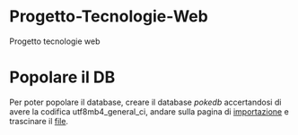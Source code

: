 # Progetto-Tecnologie-Web
Progetto tecnologie web

# Popolare il DB 
Per poter popolare il database, creare il database _pokedb_ accertandosi di avere la codifica utf8mb4_general_ci, andare sulla pagina di [importazione](https://localhost/phpmyadmin/index.php?route=/database/import&db=pokedb) e trascinare il [file](resources/pokeDump.sql).